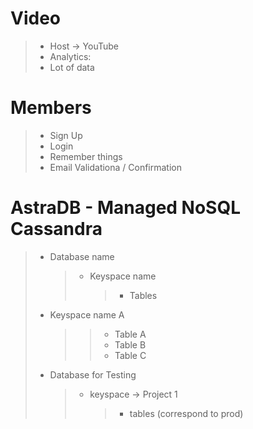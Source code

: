 # Video

> - Host -> YouTube
> - Analytics:
> - Lot of data

# Members

> - Sign Up
> - Login
> - Remember things
> - Email Validationa / Confirmation

# AstraDB - Managed NoSQL Cassandra

> - Database name
>   > - Keyspace name
>   >   > - Tables
> - Keyspace name A
>   > > - Table A
>   > > - Table B
>   > > - Table C
> - Database for Testing
>   > - keyspace -> Project 1
>   >   > - tables (correspond to prod)

